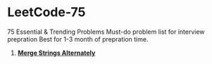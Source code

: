# LeetCode-75
75 Essential &amp; Trending Problems Must-do problem list for interview prepration Best for 1-3 month of prepration time.

1. [**Merge Strings Alternately** ](https://leetcode.com/problems/merge-strings-alternately/description/?envType=study-plan-v2&envId=leetcode-75)
